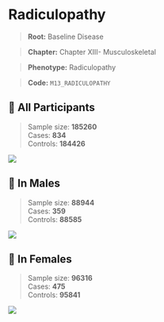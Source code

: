 # Radiculopathy

> **Root:** Baseline Disease  

> **Chapter:** Chapter XIII- Musculoskeletal  

> **Phenotype:** Radiculopathy  

> **Code:** `M13_RADICULOPATHY`

## 🧪 All Participants  
> Sample size: **185260**  
> Cases: **834**  
> Controls: **184426**
<img src="/Disease/Figures/ALL/Incidence/M13_RADICULOPATHY.png"/>
<CsvTable src="/Disease/Data/ALL/Incidence/COX_M13_RADICULOPATHY.csv" label="🔍 View full results" />

## 👨 In Males  
> Sample size: **88944**  
> Cases: **359**  
> Controls: **88585**
<img src="/Disease/Figures/Male/Incidence/M13_RADICULOPATHY.png"/>
<CsvTable src="/Disease/Data/Male/Incidence/COX_M13_RADICULOPATHY.csv" label="🔍 View full results" />

## 👩 In Females  
> Sample size: **96316**  
> Cases: **475**  
> Controls: **95841**
<img src="/Disease/Figures/Female/Incidence/M13_RADICULOPATHY.png"/>
<CsvTable src="/Disease/Data/Female/Incidence/COX_M13_RADICULOPATHY.csv" label="🔍 View full results" />
